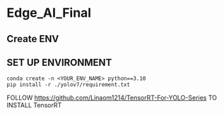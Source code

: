 # Edge_AI_Final
<h2>Create ENV</h2>

## SET UP ENVIRONMENT
``` 
conda create -n <YOUR_ENV_NAME> python==3.10
pip install -r ./yolov7/requirement.txt
```
FOLLOW https://github.com/Linaom1214/TensorRT-For-YOLO-Series TO INSTALL TensorRT

